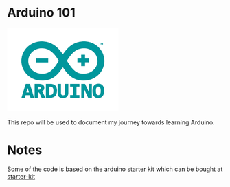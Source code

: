 # Arduino 101

![arduino logo](assets\img\arduino-logo.png)

This repo will be used to document my journey towards learning Arduino.

# Notes

Some of the code is based on the arduino starter kit which can be bought at [starter-kit](https://store.arduino.cc/products/arduino-starter-kit-multi-language)
